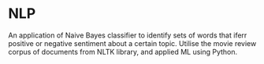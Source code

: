 # NLP
An application of Naive Bayes classifier to identify sets of words that iferr positive or negative sentiment about a certain topic. Utilise the movie review corpus of documents from NLTK library, and applied ML using Python.
